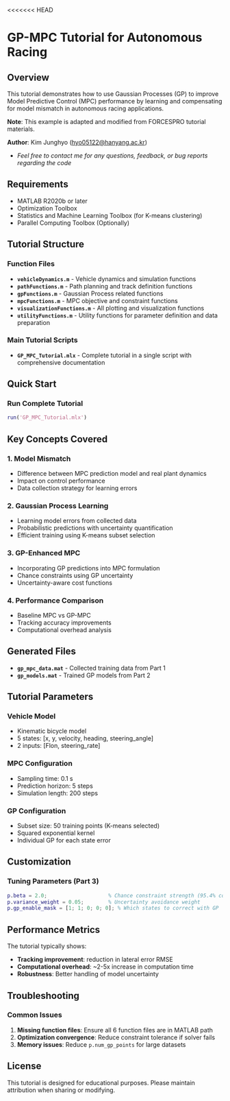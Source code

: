 <<<<<<< HEAD
# GP-MPC Tutorial for Autonomous Racing

## Overview
This tutorial demonstrates how to use Gaussian Processes (GP) to improve Model Predictive Control (MPC) performance by learning and compensating for model mismatch in autonomous racing applications.

**Note**: This example is adapted and modified from FORCESPRO tutorial materials.

**Author**: Kim Junghyo (hyo05122@hanyang.ac.kr)
- *Feel free to contact me for any questions, feedback, or bug reports regarding the code*

## Requirements

- MATLAB R2020b or later
- Optimization Toolbox
- Statistics and Machine Learning Toolbox (for K-means clustering)
- Parallel Computing Toolbox (Optionally)

## Tutorial Structure

### Function Files 
- **`vehicleDynamics.m`** - Vehicle dynamics and simulation functions
- **`pathFunctions.m`** - Path planning and track definition functions  
- **`gpFunctions.m`** - Gaussian Process related functions
- **`mpcFunctions.m`** - MPC objective and constraint functions
- **`visualizationFunctions.m`** - All plotting and visualization functions
- **`utilityFunctions.m`** - Utility functions for parameter definition and data preparation

### Main Tutorial Scripts
- **`GP_MPC_Tutorial.mlx`** - Complete tutorial in a single script with comprehensive documentation


## Quick Start

###  Run Complete Tutorial 
```matlab
run('GP_MPC_Tutorial.mlx')
```

## Key Concepts Covered

### 1. Model Mismatch
- Difference between MPC prediction model and real plant dynamics
- Impact on control performance
- Data collection strategy for learning errors

### 2. Gaussian Process Learning
- Learning model errors from collected data
- Probabilistic predictions with uncertainty quantification
- Efficient training using K-means subset selection

### 3. GP-Enhanced MPC
- Incorporating GP predictions into MPC formulation
- Chance constraints using GP uncertainty
- Uncertainty-aware cost functions

### 4. Performance Comparison
- Baseline MPC vs GP-MPC
- Tracking accuracy improvements
- Computational overhead analysis

## Generated Files

- **`gp_mpc_data.mat`** - Collected training data from Part 1
- **`gp_models.mat`** - Trained GP models from Part 2

## Tutorial Parameters

### Vehicle Model
- Kinematic bicycle model
- 5 states: [x, y, velocity, heading, steering_angle]
- 2 inputs: [Flon, steering_rate]

### MPC Configuration
- Sampling time: 0.1 s
- Prediction horizon: 5 steps
- Simulation length: 200 steps

### GP Configuration
- Subset size: 50 training points (K-means selected)
- Squared exponential kernel
- Individual GP for each state error

## Customization

### Tuning Parameters (Part 3)
```matlab
p.beta = 2.0;                    % Chance constraint strength (95.4% confidence)
p.variance_weight = 0.05;        % Uncertainty avoidance weight
p.gp_enable_mask = [1; 1; 0; 0; 0]; % Which states to correct with GP
```

## Performance Metrics

The tutorial typically shows:
- **Tracking improvement**: reduction in lateral error RMSE
- **Computational overhead**: ~2-5x increase in computation time
- **Robustness**: Better handling of model uncertainty

## Troubleshooting

### Common Issues
1. **Missing function files**: Ensure all 6 function files are in MATLAB path
2. **Optimization convergence**: Reduce constraint tolerance if solver fails
3. **Memory issues**: Reduce `p.num_gp_points` for large datasets


## License

This tutorial is designed for educational purposes. Please maintain attribution when sharing or modifying.

